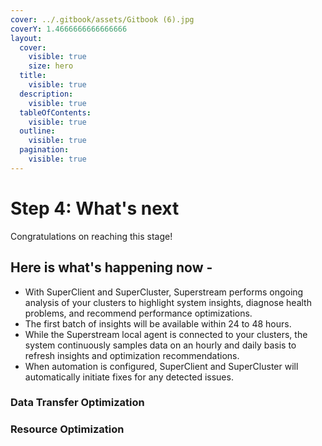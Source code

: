 ```yaml
---
cover: ../.gitbook/assets/Gitbook (6).jpg
coverY: 1.4666666666666666
layout:
  cover:
    visible: true
    size: hero
  title:
    visible: true
  description:
    visible: true
  tableOfContents:
    visible: true
  outline:
    visible: true
  pagination:
    visible: true
---
```


# Step 4: What's next

Congratulations on reaching this stage!

## Here is what's happening now -&#x20;

* With SuperClient and SuperCluster, Superstream performs ongoing analysis of your clusters to highlight system insights, diagnose health problems, and recommend performance optimizations.
* The first batch of insights will be available within 24 to 48 hours.
* While the Superstream local agent is connected to your clusters, the system continuously samples data on an hourly and daily basis to refresh insights and optimization recommendations.
* When automation is configured, SuperClient and SuperCluster will automatically initiate fixes for any detected issues.

### Data Transfer Optimization

### Resource Optimization
